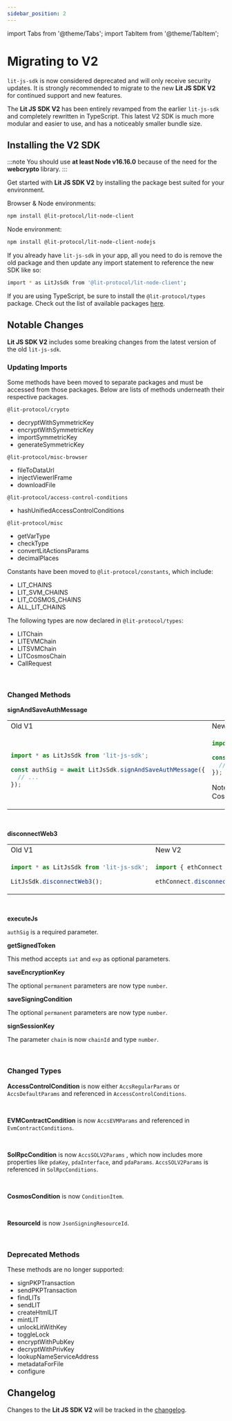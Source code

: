 ```yaml
---
sidebar_position: 2
---
```


import Tabs from '@theme/Tabs';
import TabItem from '@theme/TabItem';

# Migrating to V2

`lit-js-sdk` is now considered deprecated and will only receive security updates. It is strongly recommended to migrate to the new **Lit JS SDK V2** for continued support and new features.

The **Lit JS SDK V2** has been entirely revamped from the earlier `lit-js-sdk` and completely rewritten in TypeScript. This latest V2 SDK is much more modular and easier to use, and has a noticeably smaller bundle size.

## Installing the V2 SDK

:::note
You should use **at least Node v16.16.0** because of the need for the **webcrypto** library.
:::

Get started with **Lit JS SDK V2** by installing the package best suited for your environment.

Browser & Node environments:

```bash
npm install @lit-protocol/lit-node-client
```

Node environment:

```bash
npm install @lit-protocol/lit-node-client-nodejs
```

If you already have `lit-js-sdk` in your app, all you need to do is remove the old package and then update any import statement to reference the new SDK like so:

```bash
import * as LitJsSdk from '@lit-protocol/lit-node-client';
```

If you are using TypeScript, be sure to install the `@lit-protocol/types` package. Check out the list of available packages [here](https://github.com/LIT-Protocol/js-sdk/tree/master#packages).

## Notable Changes

**Lit JS SDK V2** includes some breaking changes from the latest version of the old `lit-js-sdk`.

### Updating Imports

Some methods have been moved to separate packages and must be accessed from those packages. Below are lists of methods underneath their respective packages.

 `@lit-protocol/crypto` 

- decryptWithSymmetricKey
- encryptWithSymmetricKey
- importSymmetricKey
- generateSymmetricKey

`@lit-protocol/misc-browser` 

- fileToDataUrl
- injectViewerIFrame
- downloadFile

`@lit-protocol/access-control-conditions`

- hashUnifiedAccessControlConditions

`@lit-protocol/misc` 

- getVarType
- checkType
- convertLitActionsParams
- decimalPlaces

Constants have been moved to `@lit-protocol/constants`, which include:

- LIT_CHAINS
- LIT_SVM_CHAINS
- LIT_COSMOS_CHAINS
- ALL_LIT_CHAINS

The following types are now declared in `@lit-protocol/types`:

- LITChain
- LITEVMChain
- LITSVMChain
- LITCosmosChain
- CallRequest

<br/>

### Changed Methods

**signAndSaveAuthMessage**

<table>
<tr>
<td> Old V1 </td> <td> New V2 </td>
</tr>
<tr>
<td>

```js
import * as LitJsSdk from 'lit-js-sdk';

const authSig = await LitJsSdk.signAndSaveAuthMessage({
  // ...
});
```

</td>
<td>

```js
import { ethConnect } from '@lit-protocol/auth-browser';

const authSig = await ethConnect.signAndSaveAuthMessage({
  // ...
});
```

Note: You can also import `cosmosConnect` and `solConnect` for Cosmos and Solana respectively.

</td>
</tr>
</table>
<br/>

**disconnectWeb3**

<table>
<tr>
<td> Old V1 </td> <td> New V2 </td>
</tr>
<tr>
<td>

```js
import * as LitJsSdk from 'lit-js-sdk';

LitJsSdk.disconnectWeb3();
```

</td>
<td>

```js
import { ethConnect } from '@lit-protocol/auth-browser';

ethConnect.disconnectWeb3();
```

</td>
</tr>
</table>
<br/>


**executeJs**

`authSig` is a required parameter.

**getSignedToken**

This method accepts `iat` and `exp` as optional parameters.

**saveEncryptionKey**

The optional `permanent` parameters are now type `number`.

**saveSigningCondition**

The optional `permanent` parameters are now type `number`.

**signSessionKey**

The parameter `chain` is now `chainId` and type `number`.

<br/>

### Changed Types

**AccessControlCondition** is now either `AccsRegularParams` or `AccsDefaultParams` and referenced in `AccessControlConditions`.

<br/>

**EVMContractCondition** is now `AccsEVMParams` and referenced in `EvmContractConditions`.

<br/>

**SolRpcCondition** is now `AccsSOLV2Params` , which now includes more properties like `pdaKey`, `pdaInterface`, and `pdaParams`. `AccsSOLV2Params` is referenced in `SolRpcConditions`.

<br/>

**CosmosCondition** is now `ConditionItem`.

<br/>

**ResourceId** is now `JsonSigningResourceId`.

<br/>

### Deprecated Methods

These methods are no longer supported:

- signPKPTransaction
- sendPKPTransaction
- findLITs
- sendLIT
- createHtmlLIT
- mintLIT
- unlockLitWithKey
- toggleLock
- encryptWithPubKey
- decryptWithPrivKey
- lookupNameServiceAddress
- metadataForFile
- configure

## Changelog

Changes to the **Lit JS SDK V2** will be tracked in the [changelog](https://github.com/LIT-Protocol/js-sdk/blob/master/CHANGELOG.md).